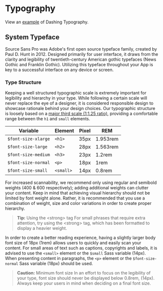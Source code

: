 # Typography
View an [example](http://dashframework.github.io/dashing//example/templates/typography/example.html) of Dashing Typography.

## System Typeface
Source Sans Pro was Adobe's first open source typeface family, created by Paul D. Hunt in 2012. Designed primarily for user interface, it draws from the clarity and legibility of twentieth-century American gothic typefaces (News Gothic and Franklin Gothic). Utilizing this typeface throughout your App is key to a successful interface on any device or screen.

### Type Structure
Keeping a well structured typographic scale is extremely important for legibility and hierarchy in your type. While following a certain scale will never replace the eye of a designer, it is considered responsible design to showcase rationale behind your design choices. Our typographic structure is loosely based on a [major third scale (1:1.25 ratio)](http://alistapart.com/article/more-meaningful-typography), providing a comfortable range between the `h1` and `small` elements.

| Variable             | Element    | Pixel  | REM       |
|----------------------|------------|--------|-----------|
| `$font-size-xlarge`  | `<h1>`     | 35px   | 1.953rem  |
| `$font-size-large`   | `<h2>`     | 28px   | 1.563rem  |
| `$font-size-medium`  | `<h3>`     | 23px   | 1.2rem    |
| `$font-size-normal`  | `<p>`      | 18px   | 1rem      |
| `$font-size-small`   | `<small>`  | 14px   | 0.8rem    |

For increased scannability, we recommend only using regular and semibold weights (400 & 600 respectively); adding additional weights can clutter your content. Keep in mind that achieving visual hierarchy should not be limited by font weight alone. Rather, it is recommended that you use a combination of weight, size and color variations in order to create proper hierarchy.

> **Tip:** Using the &lt;strong&gt; tag
For small phrases that require extra attention, try using the &lt;strong&gt; tag, which has been formatted to display a heavier weight.

In order to create a better reading experience, having a slightly larger body font size of 18px (1rem) allows users to quickly and easily scan your content. For small areas of text such as captions, copyrights and labels, it is advised to use the `<small>` element or the `$small` Sass variable (14px). When presenting content in paragraphs, the `<p>` element or the `$font-size-normal` Sass variable (18px) should be used.

> **Caution:** Minimum font size
In an effort to focus on the legibility of your type, font size should never be displayed below 0.8rem, (14px). Always keep your users in mind when deciding on a final font size.
